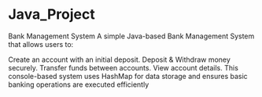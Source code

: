 # Java_Project

Bank Management System 
A simple Java-based Bank Management System that allows users to:

Create an account with an initial deposit.
Deposit & Withdraw money securely.
Transfer funds between accounts.
View account details.
This console-based system uses HashMap for data storage and ensures basic banking operations are executed efficiently
